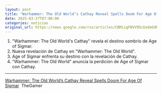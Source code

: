 ```yaml
---
layout: post
title: "Warhammer: The Old World’s Cathay Reveal Spells Doom For Age Of Sigmar - TheGamer"
date: 2025-03-27T07:00:00
categories: noticias
original_url: https://news.google.com/rss/articles/CBMiigFBVV95cUxQeGdNQUNpN3dGb3Vfa0VSeHh5N0JBSkU2Mm1HUEpZdlk5aGFiVjNhVThOVFZWWFZjLUh6T3paX2lqMGFaQ095ZWwyODFHSTI1bTBzVUs3S1NhYVFKbWsxdVFWSmx6X3VJdmJiVmU4c2dpSGVmWkwwRU1OS1RkUTJhOWtNbEpTOEp5Smc?oc=5
---
```



1. "Warhammer: The Old World's Cathay" revela el destino sombrío de Age of Sigmar.
2. Nueva revelación de Cathay en "Warhammer: The Old World".
3. Age of Sigmar enfrenta su destino con la revelación de Cathay.
4. "Warhammer: The Old World" anuncia la perdición de Age of Sigmar con Cathay.


---


[Warhammer: The Old World’s Cathay Reveal Spells Doom For Age Of Sigmar](https://news.google.com/rss/articles/CBMiigFBVV95cUxQeGdNQUNpN3dGb3Vfa0VSeHh5N0JBSkU2Mm1HUEpZdlk5aGFiVjNhVThOVFZWWFZjLUh6T3paX2lqMGFaQ095ZWwyODFHSTI1bTBzVUs3S1NhYVFKbWsxdVFWSmx6X3VJdmJiVmU4c2dpSGVmWkwwRU1OS1RkUTJhOWtNbEpTOEp5Smc?oc=5)  TheGamer